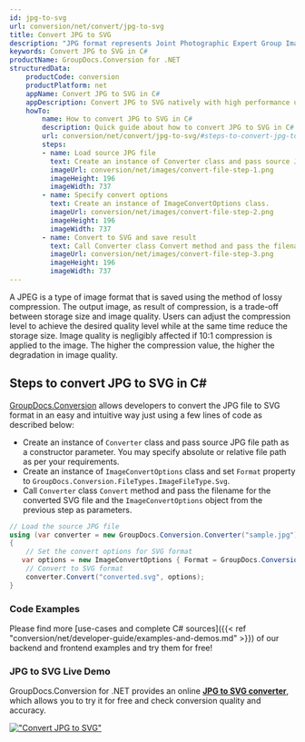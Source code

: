 ```yaml
---
id: jpg-to-svg
url: conversion/net/convert/jpg-to-svg
title: Convert JPG to SVG
description: "JPG format represents Joint Photographic Expert Group Image File with .jpg extension. Learn how to convert JPG to SVG file programmatically in C# language using GroupDocs.Conversion for .NET library."
keywords: Convert JPG to SVG in C#
productName: GroupDocs.Conversion for .NET
structuredData:
    productCode: conversion
    productPlatform: net
    appName: Convert JPG to SVG in C#
    appDescription: Convert JPG to SVG natively with high performance using C# language and server side GroupDocs.Conversion for .NET APIs, without the use of any software like Microsoft or Open Office.
    howTo:
        name: How to convert JPG to SVG in C# 
        description: Quick guide about how to convert JPG to SVG in C# with high performance and accuracy.
        url: conversion/net/convert/jpg-to-svg/#steps-to-convert-jpg-to-svg-in-c
        steps:
        - name: Load source JPG file 
          text: Create an instance of Converter class and pass source JPG file path as a constructor parameter. You may specify absolute or relative file path as per your requirements. 
          imageUrl: conversion/net/images/convert-file-step-1.png
          imageHeight: 196
          imageWidth: 737
        - name: Specify convert options 
          text: Create an instance of ImageConvertOptions class.
          imageUrl: conversion/net/images/convert-file-step-2.png
          imageHeight: 196
          imageWidth: 737
        - name: Convert to SVG and save result 
          text: Call Converter class Convert method and pass the filename for the converted HTML file and the ImageConvertOptions object from the previous step as parameters.
          imageUrl: conversion/net/images/convert-file-step-3.png
          imageHeight: 196
          imageWidth: 737
---
```


A JPEG is a type of image format that is saved using the method of lossy compression. The output image, as result of compression, is a trade-off between storage size and image quality. Users can adjust the compression level to achieve the desired quality level while at the same time reduce the storage size. Image quality is negligibly affected if 10:1 compression is applied to the image.  The higher the compression value, the higher the degradation in image quality.

## Steps to convert JPG to SVG in C#

[GroupDocs.Conversion](https://products.groupdocs.com/conversion/net) allows developers to convert the JPG file to SVG format in an easy and intuitive way just using a few lines of code as described below:

* Create an instance of `Converter` class and pass source JPG file path as a constructor parameter. You may specify absolute or relative file path as per your requirements. 
* Create an instance of `ImageConvertOptions` class and set `Format` property to `GroupDocs.Conversion.FileTypes.ImageFileType.Svg`.
* Call `Converter` class `Convert` method and pass the filename for the converted SVG file and the `ImageConvertOptions` object from the previous step as parameters.

```csharp
// Load the source JPG file
using (var converter = new GroupDocs.Conversion.Converter("sample.jpg"))
{
    // Set the convert options for SVG format
   var options = new ImageConvertOptions { Format = GroupDocs.Conversion.FileTypes.ImageFileType.Svg };
    // Convert to SVG format
    converter.Convert("converted.svg", options);
}
```

### Code Examples

Please find more [use-cases and complete C# sources]({{< ref "conversion/net/developer-guide/examples-and-demos.md" >}}) of our backend and frontend examples and try them for free!

### JPG to SVG Live Demo

GroupDocs.Conversion for .NET provides an online [**JPG to SVG converter**](https://products.groupdocs.app/conversion/jpg-to-svg), which allows you to try it for free and check conversion quality and accuracy.

[!["Convert JPG to SVG"](conversion/net/images/convert-to-svg/convert-jpg-to-svg.png)](https://products.groupdocs.app/conversion/jpg-to-svg)